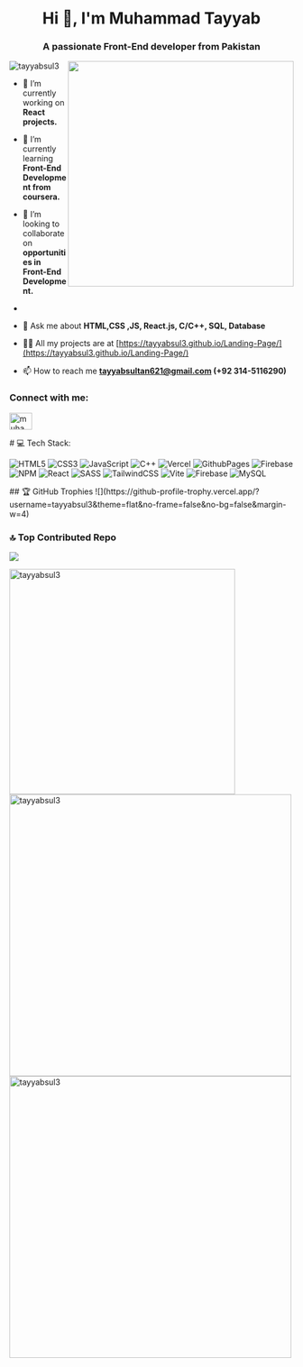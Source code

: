 <h1 align="center" >Hi 👋, I'm Muhammad Tayyab</h1>
<h3 align="center">A passionate Front-End developer from Pakistan</h3>


  <img align="right" src="https://media1.tenor.com/m/Flf8Z_pGZwMAAAAC/menhera-kun-hi-anime-hi.gif" width="400">
 
<p align="left"> <img src="https://komarev.com/ghpvc/?username=tayyabsul3&label=Profile%20views&color=0e75b6&style=flat" alt="tayyabsul3" /> </p>

- 🔭 I’m currently working on **React projects.**

- 🌱 I’m currently learning **Front-End Development from coursera.**

- 👯 I’m looking to collaborate on **opportunities in Front-End Development.**
- 
- 💬 Ask me about **HTML,CSS ,JS, React.js, C/C++, SQL, Database**

- 👨‍💻 All my projects are at [https://tayyabsul3.github.io/Landing-Page/](https://tayyabsul3.github.io/Landing-Page/)



- 📫 How to reach me **tayyabsultan621@gmail.com (+92 314-5116290)**

<h3 align="left">Connect with me:</h3>
<p align="left">
<a href="https://linkedin.com/in/muhammad tayyab" target="blank"><img align="center" src="https://raw.githubusercontent.com/rahuldkjain/github-profile-readme-generator/master/src/images/icons/Social/linked-in-alt.svg" alt="muhammad tayyab" height="30" width="40" /></a>
</p>
# 💻 Tech Stack:
<p><img src="https://img.shields.io/badge/html5-%23E34F26.svg?style=for-the-badge&amp;logo=html5&amp;logoColor=white" alt="HTML5"> <img src="https://img.shields.io/badge/css3-%231572B6.svg?style=for-the-badge&amp;logo=css3&amp;logoColor=white" alt="CSS3"> <img src="https://img.shields.io/badge/javascript-%23323330.svg?style=for-the-badge&amp;logo=javascript&amp;logoColor=%23F7DF1E" alt="JavaScript"> <img src="https://img.shields.io/badge/c++-%2300599C.svg?style=for-the-badge&amp;logo=c%2B%2B&amp;logoColor=white" alt="C++"> <img src="https://img.shields.io/badge/vercel-%23000000.svg?style=for-the-badge&amp;logo=vercel&amp;logoColor=white" alt="Vercel"> <img src="https://img.shields.io/badge/github%20pages-121013?style=for-the-badge&amp;logo=github&amp;logoColor=white" alt="GithubPages"> <img src="https://img.shields.io/badge/firebase-%23039BE5.svg?style=for-the-badge&amp;logo=firebase" alt="Firebase"> <img src="https://img.shields.io/badge/NPM-%23CB3837.svg?style=for-the-badge&amp;logo=npm&amp;logoColor=white" alt="NPM"> <img src="https://img.shields.io/badge/react-%2320232a.svg?style=for-the-badge&amp;logo=react&amp;logoColor=%2361DAFB" alt="React"> <img src="https://img.shields.io/badge/SASS-hotpink.svg?style=for-the-badge&amp;logo=SASS&amp;logoColor=white" alt="SASS"> <img src="https://img.shields.io/badge/tailwindcss-%2338B2AC.svg?style=for-the-badge&amp;logo=tailwind-css&amp;logoColor=white" alt="TailwindCSS"> <img src="https://img.shields.io/badge/vite-%23646CFF.svg?style=for-the-badge&amp;logo=vite&amp;logoColor=white" alt="Vite"> <img src="https://img.shields.io/badge/Firebase-039BE5?style=for-the-badge&amp;logo=Firebase&amp;logoColor=white" alt="Firebase"> <img src="https://img.shields.io/badge/mysql-%2300000f.svg?style=for-the-badge&amp;logo=mysql&amp;logoColor=white" alt="MySQL"></p>
## 🏆 GitHub Trophies
![](https://github-profile-trophy.vercel.app/?username=tayyabsul3&theme=flat&no-frame=false&no-bg=false&margin-w=4)

### 🔝 Top Contributed Repo
![](https://github-contributor-stats.vercel.app/api?username=tayyabsul3&limit=5&theme=matrix&combine_all_yearly_contributions=true)

<img align="left"  src="https://github-readme-stats.vercel.app/api/top-langs?username=tayyabsul3&show_icons=true&locale=en&layout=compact" alt="tayyabsul3" width="400"/>

<img align="center"  src="https://github-readme-stats.vercel.app/api?username=tayyabsul3&show_icons=true&locale=en" alt="tayyabsul3"  width="500"/>

<img  align="left" src="https://github-readme-streak-stats.herokuapp.com/?user=tayyabsul3&" alt="tayyabsul3"  width="500" />


<!-- Proudly created with GPRM ( https://gprm.itsvg.in ) -->
